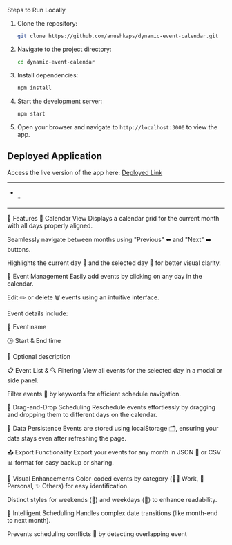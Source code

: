 Steps to Run Locally
1. Clone the repository:
   ```bash
   git clone https://github.com/anushkaps/dynamic-event-calendar.git
   ```
2. Navigate to the project directory:
   ```bash
   cd dynamic-event-calendar
   ```
3. Install dependencies:
   ```bash
   npm install
   ```
4. Start the development server:
   ```bash
   npm start
   ```
5. Open your browser and navigate to `http://localhost:3000` to view the app.

## Deployed Application
Access the live version of the app here: [Deployed Link](https://dynamic-event-calendar-beta.vercel.app/) 
****************************************************************************************************************************
*                                                                                                                          *
*****************************************************************************************************************************
🌟 Features
📅 Calendar View
Displays a calendar grid for the current month with all days properly aligned.

Seamlessly navigate between months using "Previous" ⬅️ and "Next" ➡️ buttons.

Highlights the current day 🔵 and the selected day 🔘 for better visual clarity.

📝 Event Management
Easily add events by clicking on any day in the calendar.

Edit ✏️ or delete 🗑️ events using an intuitive interface.

Event details include:

📌 Event name

🕒 Start & End time

🧾 Optional description

📋 Event List & 🔍 Filtering
View all events for the selected day in a modal or side panel.

Filter events 🔎 by keywords for efficient schedule navigation.

🧲 Drag-and-Drop Scheduling
Reschedule events effortlessly by dragging and dropping them to different days on the calendar.

💾 Data Persistence
Events are stored using localStorage 🗂️, ensuring your data stays even after refreshing the page.

📤 Export Functionality
Export your events for any month in JSON 📄 or CSV 📊 format for easy backup or sharing.

🎨 Visual Enhancements
Color-coded events by category (🧑‍💼 Work, 🏡 Personal, ✨ Others) for easy identification.

Distinct styles for weekends (🛌) and weekdays (📆) to enhance readability.

🧠 Intelligent Scheduling
Handles complex date transitions (like month-end to next month).

Prevents scheduling conflicts 🚫 by detecting overlapping event
